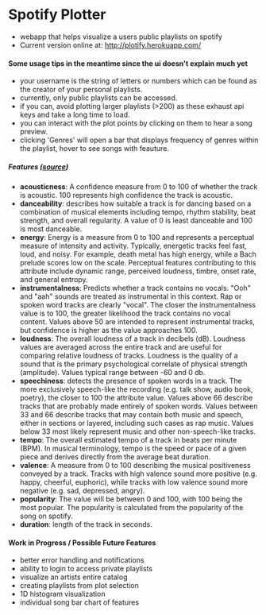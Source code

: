 # Spotify Plotter
- webapp that helps visualize a users public playlists on spotify
- Current version online at: http://plotify.herokuapp.com/

#### Some usage tips in the meantime since the ui doesn't explain much yet
- your username is the string of letters or numbers which can be found as the creator of your personal playlists.
- currently, only public playlists can be accessed.
- if you can, avoid plotting larger playlists (>200) as these exhaust api keys and take a long time to load.
- you can interact with the plot points by clicking on them to hear a song preview.
- clicking 'Genres' will open a bar that displays frequency of genres within the playlist, hover to see songs with feauture.

##### Features ([*source*](https://developer.spotify.com/web-api/get-audio-features/))
- **acousticness**: A confidence measure from 0 to 100 of whether the track is acoustic. 100 represents high confidence the track is acoustic.
- **danceability**: describes how suitable a track is for dancing based on a combination of musical elements including tempo, rhythm stability, beat strength, and overall regularity. A value of 0 is least danceable and 100 is most danceable.
- **energy**: Energy is a measure from 0 to 100 and represents a perceptual measure of intensity and activity. Typically, energetic tracks feel fast, loud, and noisy. For example, death metal has high energy, while a Bach prelude scores low on the scale. Perceptual features contributing to this attribute include dynamic range, perceived loudness, timbre, onset rate, and general entropy.
- **instrumentalness**: Predicts whether a track contains no vocals. "Ooh" and "aah" sounds are treated as instrumental in this context. Rap or spoken word tracks are clearly "vocal". The closer the instrumentalness value is to 100, the greater likelihood the track contains no vocal content. Values above 50 are intended to represent instrumental tracks, but confidence is higher as the value approaches 100.
- **loudness**: The overall loudness of a track in decibels (dB). Loudness values are averaged across the entire track and are useful for comparing relative loudness of tracks. Loudness is the quality of a sound that is the primary psychological correlate of physical strength (amplitude). Values typical range between -60 and 0 db.
- **speechiness**: detects the presence of spoken words in a track. The more exclusively speech-like the recording (e.g. talk show, audio book, poetry), the closer to 100 the attribute value. Values above 66 describe tracks that are probably made entirely of spoken words. Values between 33 and 66 describe tracks that may contain both music and speech, either in sections or layered, including such cases as rap music. Values below 33 most likely represent music and other non-speech-like tracks.
- **tempo**: The overall estimated tempo of a track in beats per minute (BPM). In musical terminology, tempo is the speed or pace of a given piece and derives directly from the average beat duration.
- **valence**: A measure from 0 to 100 describing the musical positiveness conveyed by a track. Tracks with high valence sound more positive (e.g. happy, cheerful, euphoric), while tracks with low valence sound more negative (e.g. sad, depressed, angry).
- **popularity**: The value will be between 0 and 100, with 100 being the most popular. The popularity is calculated from the popularity of the song on spotify.
- **duration**: length of the track in seconds.



#### Work in Progress / Possible Future Features
- better error handling and notifications
- ability to login to access private playlists
- visualize an artists entire catalog
- creating playlists from plot selection
- 1D histogram visualization
- individual song bar chart of features
